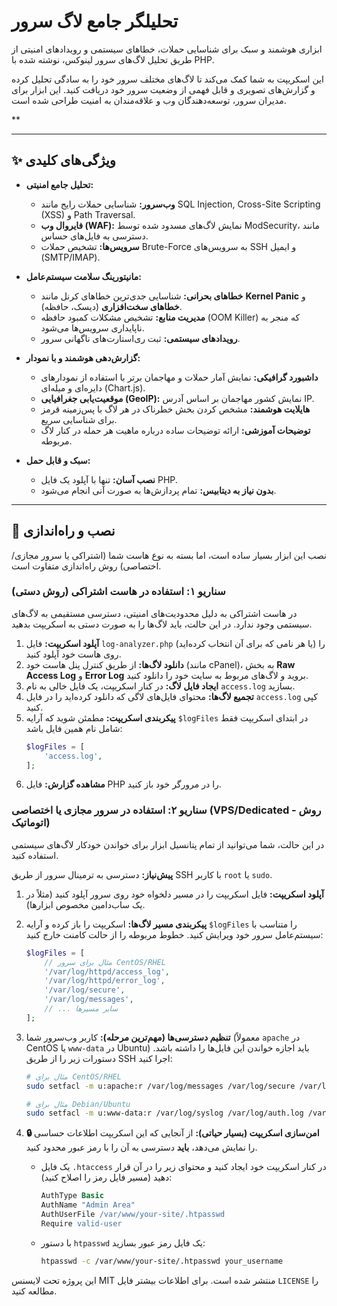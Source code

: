 # تحلیلگر جامع لاگ سرور
ابزاری هوشمند و سبک برای شناسایی حملات، خطاهای سیستمی و رویدادهای امنیتی از طریق تحلیل لاگ‌های سرور لینوکس، نوشته شده با PHP.

این اسکریپت به شما کمک می‌کند تا لاگ‌های مختلف سرور خود را به سادگی تحلیل کرده و گزارش‌های تصویری و قابل فهمی از وضعیت سرور خود دریافت کنید. این ابزار برای مدیران سرور، توسعه‌دهندگان وب و علاقه‌مندان به امنیت طراحی شده است.


**

---

## ✨ ویژگی‌های کلیدی

-   **تحلیل جامع امنیتی:**
    -   **وب‌سرور:** شناسایی حملات رایج مانند SQL Injection, Cross-Site Scripting (XSS) و Path Traversal.
    -   **فایروال وب (WAF):** نمایش لاگ‌های مسدود شده توسط ModSecurity، مانند دسترسی به فایل‌های حساس.
    -   **سرویس‌ها:** تشخیص حملات Brute-Force به سرویس‌های SSH و ایمیل (SMTP/IMAP).

-   **مانیتورینگ سلامت سیستم‌عامل:**
    -   **خطاهای بحرانی:** شناسایی جدی‌ترین خطاهای کرنل مانند **Kernel Panic** و **خطاهای سخت‌افزاری** (دیسک، حافظه).
    -   **مدیریت منابع:** تشخیص مشکلات کمبود حافظه (OOM Killer) که منجر به ناپایداری سرویس‌ها می‌شود.
    -   **رویدادهای سیستمی:** ثبت ری‌استارت‌های ناگهانی سرور.

-   **گزارش‌دهی هوشمند و با نمودار:**
    -   **داشبورد گرافیکی:** نمایش آمار حملات و مهاجمان برتر با استفاده از نمودارهای دایره‌ای و میله‌ای (Chart.js).
    -   **موقعیت‌یابی جغرافیایی (GeoIP):** نمایش کشور مهاجمان بر اساس آدرس IP.
    -   **هایلایت هوشمند:** مشخص کردن بخش خطرناک در هر لاگ با پس‌زمینه قرمز برای شناسایی سریع.
    -   **توضیحات آموزشی:** ارائه توضیحات ساده درباره ماهیت هر حمله در کنار لاگ مربوطه.

-   **سبک و قابل حمل:**
    -   **نصب آسان:** تنها با آپلود یک فایل PHP.
    -   **بدون نیاز به دیتابیس:** تمام پردازش‌ها به صورت آنی انجام می‌شود.

---

## 🚀 نصب و راه‌اندازی

نصب این ابزار بسیار ساده است، اما بسته به نوع هاست شما (اشتراکی یا سرور مجازی/اختصاصی) روش راه‌اندازی متفاوت است.

### سناریو ۱: استفاده در هاست اشتراکی (روش دستی)

در هاست اشتراکی به دلیل محدودیت‌های امنیتی، دسترسی مستقیمی به لاگ‌های سیستمی وجود ندارد. در این حالت، باید لاگ‌ها را به صورت دستی به اسکریپت بدهید.

1.  **آپلود اسکریپت:** فایل `log-analyzer.php` (یا هر نامی که برای آن انتخاب کرده‌اید) را روی هاست خود آپلود کنید.
2.  **دانلود لاگ‌ها:** از طریق کنترل پنل هاست خود (مانند cPanel)، به بخش **Raw Access Log** و **Error Log** بروید و لاگ‌های مربوط به سایت خود را دانلود کنید.
3.  **ایجاد فایل لاگ:** در کنار اسکریپت، یک فایل خالی به نام `access.log` بسازید.
4.  **تجمیع لاگ‌ها:** محتوای فایل‌های لاگی که دانلود کرده‌اید را در فایل `access.log` کپی کنید.
5.  **پیکربندی اسکریپت:** مطمئن شوید که آرایه `$logFiles` در ابتدای اسکریپت فقط شامل نام همین فایل باشد:
    ```php
    $logFiles = [
        'access.log',
    ];
    ```
6.  **مشاهده گزارش:** فایل PHP را در مرورگر خود باز کنید.

### سناریو ۲: استفاده در سرور مجازی یا اختصاصی (VPS/Dedicated - روش اتوماتیک)

در این حالت، شما می‌توانید از تمام پتانسیل ابزار برای خواندن خودکار لاگ‌های سیستمی استفاده کنید.

**پیش‌نیاز:** دسترسی به ترمینال سرور از طریق SSH با کاربر `root` یا `sudo`.

1.  **آپلود اسکریپت:** فایل اسکریپت را در مسیر دلخواه خود روی سرور آپلود کنید (مثلاً در یک ساب‌دامین مخصوص ابزارها).

2.  **پیکربندی مسیر لاگ‌ها:** اسکریپت را باز کرده و آرایه `$logFiles` را متناسب با سیستم‌عامل سرور خود ویرایش کنید. خطوط مربوطه را از حالت کامنت خارج کنید:
    ```php
    $logFiles = [
        // مثال برای سرور CentOS/RHEL
        '/var/log/httpd/access_log',
        '/var/log/httpd/error_log',
        '/var/log/secure',
        '/var/log/messages',
        // ... سایر مسیرها
    ];
    ```

3.  **تنظیم دسترسی‌ها (مهم‌ترین مرحله):** کاربر وب‌سرور شما (معمولاً `apache` در CentOS یا `www-data` در Ubuntu) باید اجازه خواندن این فایل‌ها را داشته باشد. دستورات زیر را از طریق SSH اجرا کنید:
    ```bash
    # مثال برای CentOS/RHEL
    sudo setfacl -m u:apache:r /var/log/messages /var/log/secure /var/log/maillog

    # مثال برای Debian/Ubuntu
    sudo setfacl -m u:www-data:r /var/log/syslog /var/log/auth.log /var/log/mail.log
    ```

4.  **🔒 امن‌سازی اسکریپت (بسیار حیاتی):**
    از آنجایی که این اسکریپت اطلاعات حساسی را نمایش می‌دهد، **باید** دسترسی به آن را با رمز عبور محدود کنید.
    -   یک فایل `.htaccess` در کنار اسکریپت خود ایجاد کنید و محتوای زیر را در آن قرار دهید (مسیر فایل رمز را اصلاح کنید):
        ```apache
        AuthType Basic
        AuthName "Admin Area"
        AuthUserFile /var/www/your-site/.htpasswd
        Require valid-user
        ```
    -   با دستور `htpasswd` یک فایل رمز عبور بسازید:
        ```bash
        htpasswd -c /var/www/your-site/.htpasswd your_username
        ```



این پروژه تحت لایسنس MIT منتشر شده است. برای اطلاعات بیشتر فایل `LICENSE` را مطالعه کنید.
